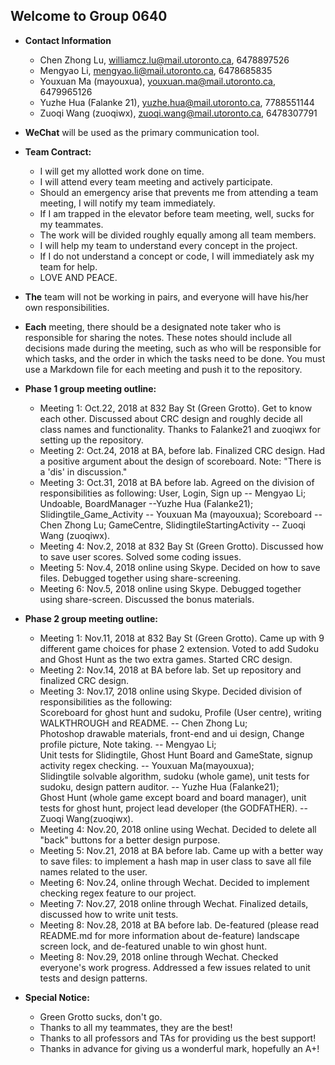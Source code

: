 ## Welcome to Group 0640 
* **Contact Information**

	- Chen Zhong Lu, williamcz.lu@mail.utoronto.ca, 6478897526
	- Mengyao Li, mengyao.li@mail.utoronto.ca, 6478685835
	- Youxuan Ma (mayouxua), youxuan.ma@mail.utoronto.ca, 6479965126
	- Yuzhe Hua (Falanke 21), yuzhe.hua@mail.utoronto.ca, 7788551144
	- Zuoqi Wang (zuoqiwx), zuoqi.wang@mail.utoronto.ca, 6478307791
	

* **WeChat** will be used as the primary communication tool.

* **Team Contract:**

	- I will get my allotted work done on time.
	- I will attend every team meeting and actively participate.
	- Should an emergency arise that prevents me from attending a team meeting, I will notify my team immediately.
	- If I am trapped in the elevator before team meeting, well, sucks for my teammates.
	- The work will be divided roughly equally among all team members.
	- I will help my team to understand every concept in the project.
	- If I do not understand a concept or code, I will immediately ask my team for help.
	- LOVE AND PEACE.


* **The** team will not be working in pairs, and everyone will have his/her own responsibilities.

* **Each** meeting, there should be a designated note taker who is responsible for sharing the notes.
These notes should include all decisions made during the meeting, such as who will be responsible for which tasks,
and the order in which the tasks need to be done. You must use a Markdown file for each meeting and push it to the repository.
* **Phase 1 group meeting outline:**

    - Meeting 1: Oct.22, 2018 at 832 Bay St (Green Grotto). Get to know each other. Discussed about CRC design and roughly
     decide all class names and functionality. Thanks to Falanke21 and zuoqiwx for setting up the repository. 
    - Meeting 2: Oct.24, 2018 at BA, before lab. Finalized CRC design. Had a positive argument about the design of scoreboard.
    Note: "There is a 'dis' in discussion."
    - Meeting 3: Oct.31, 2018 at BA before lab. Agreed on the division of responsibilities as following:
    User, Login, Sign up -- Mengyao Li; Undoable, BoardManager --Yuzhe Hua (Falanke21); Slidingtile_Game_Activity
     -- Youxuan Ma (mayouxua);
    Scoreboard -- Chen Zhong Lu; GameCentre, SlidingtileStartingActivity -- Zuoqi Wang (zuoqiwx). 
    - Meeting 4: Nov.2, 2018 at 832 Bay St (Green Grotto). Discussed how to save user scores. Solved some coding issues.
    - Meeting 5: Nov.4, 2018 online using Skype. Decided on how to save files. Debugged together using share-screening.
    - Meeting 6: Nov.5, 2018 online using Skype. Debugged together using share-screen. Discussed the bonus materials.
* **Phase 2 group meeting outline:**

    - Meeting 1: Nov.11, 2018 at 832 Bay St (Green Grotto). Came up with 9 different game choices for phase 2 extension. 
      Voted to add Sudoku and Ghost Hunt as the two extra games. Started CRC design.
    - Meeting 2: Nov.14, 2018 at BA before lab. Set up repository and finalized CRC design.
    - Meeting 3: Nov.17, 2018 online using Skype. Decided division of responsibilities as the following:\
   Scoreboard for ghost hunt and sudoku, Profile (User centre), writing WALKTHROUGH and README. -- Chen Zhong Lu; \
   Photoshop drawable materials, front-end and ui design, Change profile picture, Note taking. -- Mengyao Li;\
   Unit tests for Slidingtile, Ghost Hunt Board and GameState, signup activity regex checking. -- Youxuan Ma(mayouxua);\
   Slidingtile  solvable algorithm, sudoku (whole game), unit tests for sudoku, design pattern auditor. -- Yuzhe Hua (Falanke21); \
   Ghost Hunt (whole game except board and board manager), unit tests for ghost hunt, project lead developer (the GODFATHER). -- Zuoqi Wang(zuoqiwx).
    - Meeting 4: Nov.20, 2018 online using Wechat. Decided to delete all "back" buttons for a better design purpose.
    - Meeting 5: Nov.21, 2018 at BA before lab. Came up with a better way to save files: to implement a hash map in user 
    class to save all file names related to the user.
    - Meeting 6: Nov.24, online through Wechat. Decided to implement checking regex feature to our project. 
    - Meeting 7: Nov.27, 2018 online through Wechat. Finalized details, discussed how to write unit tests.
    - Meeting 8: Nov.28, 2018 at BA before lab. De-featured (please read README.md for more information about de-feature) 
    landscape screen lock, and de-featured unable to win ghost hunt.
    - Meeting 8: Nov.29, 2018 online through Wechat. Checked everyone's work progress. Addressed a few issues related to 
    unit tests and design patterns.
    
* **Special Notice:**

    - Green Grotto sucks, don't go.
    - Thanks to all my teammates, they are the best!
    - Thanks to all professors and TAs for providing us the best support!
    - Thanks in advance for giving us a wonderful mark, hopefully an A+!
